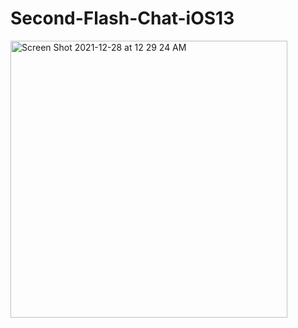 # Second-Flash-Chat-iOS13
<img width="443" alt="Screen Shot 2021-12-28 at 12 29 24 AM" src="https://user-images.githubusercontent.com/82161055/147486190-158a781c-dc56-44b3-bcac-815b770d3d8c.png">

